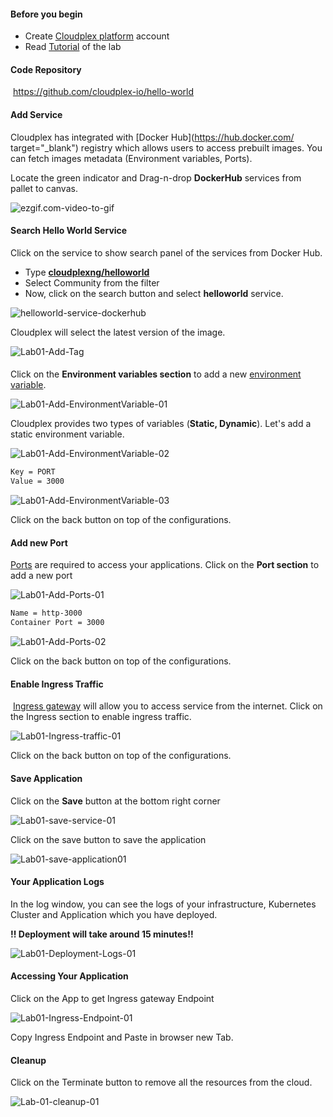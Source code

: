 #### Before you begin

- Create [Cloudplex platform](https://app.cloudplex.io/register) account
- Read [Tutorial](cloudplex.io/tutorials/deployment) of the lab

#### Code Repository

​	https://github.com/cloudplex-io/hello-world

#### Add Service

Cloudplex has integrated with [Docker Hub](https://hub.docker.com/ target="_blank") registry which allows users to access prebuilt images. You can fetch images metadata (Environment variables, Ports).

Locate the green indicator and Drag-n-drop **DockerHub** services from pallet to canvas. 

![ezgif.com-video-to-gif](images/ezgif.com-video-to-gif.gif)



#### Search Hello World Service

Click on the service to show search panel of the services from Docker Hub. 

- Type **[cloudplexng/helloworld](https://hub.docker.com/r/cloudplexng/helloworld)**
- Select Community from the filter
- Now, click on the search button and select **helloworld** service.



![helloworld-service-dockerhub](images/helloworld-service-dockerhub.gif)



Cloudplex will select the latest version of the image. 

![Lab01-Add-Tag](images/Lab01-Add-Tag.png)



#### 

Click on the **Environment variables section** to add a new [environment variable](https://kubernetes.io/docs/tasks/inject-data-application/define-environment-variable-container/#define-an-environment-variable-for-a-container).

![Lab01-Add-EnvironmentVariable-01](images/Lab01-Add-EnvironmentVariable-01.png)



Cloudplex provides two types of variables (**Static, Dynamic**). Let's add a static environment variable.

![Lab01-Add-EnvironmentVariable-02](images/Lab01-Add-EnvironmentVariable-02.png)

```bash
Key = PORT
Value = 3000
```

![Lab01-Add-EnvironmentVariable-03](images/Lab01-Add-EnvironmentVariable-03.png)

Click on the back button on top of the configurations.

#### Add new Port

[Ports](https://kubernetes.io/docs/concepts/services-networking/connect-applications-service/#the-kubernetes-model-for-connecting-containers) are required to access your applications. Click on the **Port section** to add a new port

![Lab01-Add-Ports-01](images/Lab01-Add-Ports-01.png)



```bash
Name = http-3000
Container Port = 3000
```

![Lab01-Add-Ports-02](images/Lab01-Add-Ports-02.png)

Click on the back button on top of the configurations.

#### Enable Ingress Traffic

​	[Ingress gateway](https://istio.io/docs/tasks/traffic-management/ingress/ingress-control/) will allow you to access service from the internet. Click on the Ingress section to enable ingress traffic.

![Lab01-Ingress-traffic-01](images/Lab01-Ingress-traffic-01.png)

Click on the back button on top of the configurations.

#### Save Application

Click on the **Save** button at the bottom right corner

![Lab01-save-service-01](images/Lab01-save-service-01.png)



Click on the save button to save the application

![Lab01-save-application01](images/Lab01-save-application01.png)



#### Your Application Logs

In the log window, you can see the logs of your infrastructure, Kubernetes Cluster and Application which you have deployed.

**!! Deployment will take around 15 minutes!!** 

![Lab01-Deployment-Logs-01](images/Lab01-Deployment-Logs-01.png)



#### Accessing Your Application

Click on the App to get Ingress gateway Endpoint

![Lab01-Ingress-Endpoint-01](images/Lab01-Ingress-Endpoint-01.png)



Copy Ingress Endpoint and Paste in browser new Tab. 



#### Cleanup

Click on the Terminate button to remove all the resources from the cloud.

 ![Lab-01-cleanup-01](images/Lab-01-cleanup-01.png)
